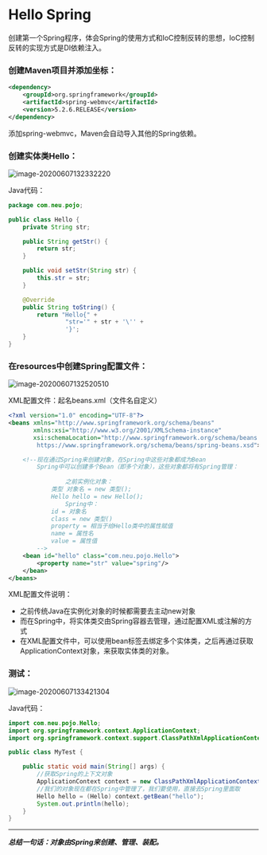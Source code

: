 # Hello Spring

创建第一个Spring程序，体会Spring的使用方式和IoC控制反转的思想，IoC控制反转的实现方式是DI依赖注入。



### 创建Maven项目并添加坐标：

```xml
<dependency>
    <groupId>org.springframework</groupId>
    <artifactId>spring-webmvc</artifactId>
    <version>5.2.6.RELEASE</version>
</dependency>
```

添加spring-webmvc，Maven会自动导入其他的Spring依赖。



### 创建实体类Hello：

![image-20200607132332220](https://images.shiguangping.com/imgs/20200607132332.png)

Java代码：

```java
package com.neu.pojo;

public class Hello {
    private String str;

    public String getStr() {
        return str;
    }

    public void setStr(String str) {
        this.str = str;
    }

    @Override
    public String toString() {
        return "Hello{" +
                "str='" + str + '\'' +
                '}';
    }
}
```



### 在resources中创建Spring配置文件：

![image-20200607132520510](https://images.shiguangping.com/imgs/20200607132520.png)

XML配置文件：起名beans.xml（文件名自定义）

```xml
<?xml version="1.0" encoding="UTF-8"?>
<beans xmlns="http://www.springframework.org/schema/beans"
       xmlns:xsi="http://www.w3.org/2001/XMLSchema-instance"
       xsi:schemaLocation="http://www.springframework.org/schema/beans
        https://www.springframework.org/schema/beans/spring-beans.xsd">

    <!--现在通过Spring来创建对象，在Spring中这些对象都成为Bean
        Spring中可以创建多个Bean（即多个对象），这些对象都将有Spring管理：
				
				之前实例化对象：
        	类型 对象名 = new 类型();
        	Hello hello = new Hello();
				Spring中：
        	id = 对象名
        	class = new 类型()
        	property = 相当于给Hello类中的属性赋值
        	name = 属性名
        	value = 属性值
        -->
    <bean id="hello" class="com.neu.pojo.Hello">
        <property name="str" value="spring"/>
    </bean>
</beans>
```

XML配置文件说明：

- 之前传统Java在实例化对象的时候都需要去主动new对象
- 而在Spring中，将实体类交由Spring容器去管理，通过配置XML或注解的方式
- 在XML配置文件中，可以使用bean标签去绑定多个实体类，之后再通过获取ApplicationContext对象，来获取实体类的对象。



### 测试：

![image-20200607133421304](https://images.shiguangping.com/imgs/20200607133421.png)

Java代码：

```java
import com.neu.pojo.Hello;
import org.springframework.context.ApplicationContext;
import org.springframework.context.support.ClassPathXmlApplicationContext;

public class MyTest {

    public static void main(String[] args) {
        //获取Spring的上下文对象
        ApplicationContext context = new ClassPathXmlApplicationContext("beans.xml");
        //我们的对象现在都在Spring中管理了，我们要使用，直接去Spring里面取
        Hello hello = (Hello) context.getBean("hello");
        System.out.println(hello);
    }
}
```



---

***总结一句话：对象由Spring来创建、管理、装配。***

